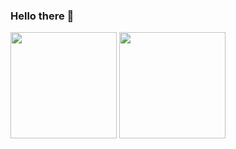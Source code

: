 ### Hello there 👋

<div>
<img height ="170em" src="https://github-readme-stats.vercel.app/api?username=SanX0000&show_icons=true&theme=tokyonight">

<img height ="170em" src="https://github-readme-stats.vercel.app/api/top-langs/?username=SanX0000&layout=compact)](https://github.com/anuraghazra/github-readme-stats">
 </div>


 

